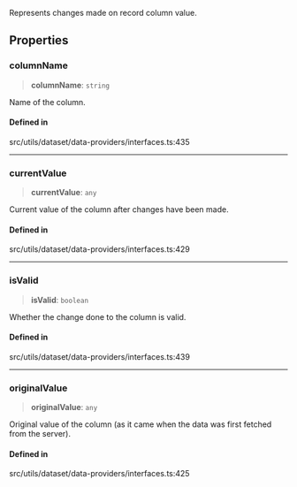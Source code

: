Represents changes made on record column value.

## Properties

### columnName

> **columnName**: `string`

Name of the column.

#### Defined in

src/utils/dataset/data-providers/interfaces.ts:435

***

### currentValue

> **currentValue**: `any`

Current value of the column after changes have been made.

#### Defined in

src/utils/dataset/data-providers/interfaces.ts:429

***

### isValid

> **isValid**: `boolean`

Whether the change done to the column is valid.

#### Defined in

src/utils/dataset/data-providers/interfaces.ts:439

***

### originalValue

> **originalValue**: `any`

Original value of the column (as it came when the data was first fetched from the server).

#### Defined in

src/utils/dataset/data-providers/interfaces.ts:425
